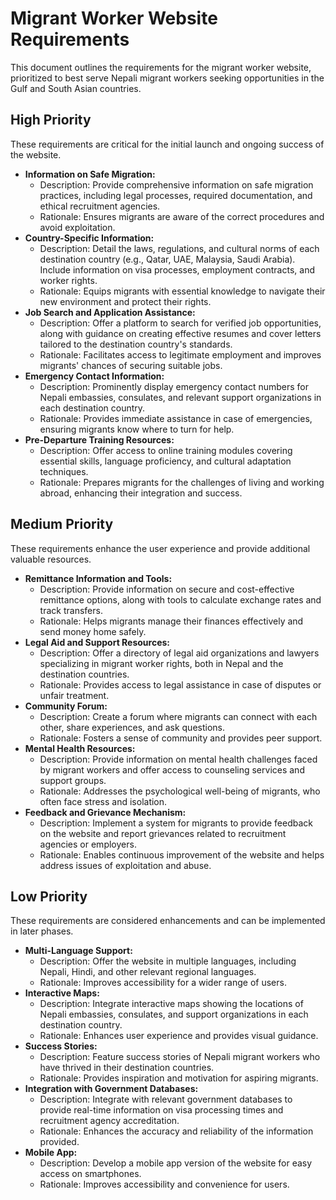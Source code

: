# Migrant Worker Website Requirements

This document outlines the requirements for the migrant worker website, prioritized to best serve Nepali migrant workers seeking opportunities in the Gulf and South Asian countries.

## High Priority

These requirements are critical for the initial launch and ongoing success of the website.

- **Information on Safe Migration:**
  - Description: Provide comprehensive information on safe migration practices, including legal processes, required documentation, and ethical recruitment agencies.
  - Rationale: Ensures migrants are aware of the correct procedures and avoid exploitation.
- **Country-Specific Information:**
  - Description: Detail the laws, regulations, and cultural norms of each destination country (e.g., Qatar, UAE, Malaysia, Saudi Arabia). Include information on visa processes, employment contracts, and worker rights.
  - Rationale: Equips migrants with essential knowledge to navigate their new environment and protect their rights.
- **Job Search and Application Assistance:**
  - Description: Offer a platform to search for verified job opportunities, along with guidance on creating effective resumes and cover letters tailored to the destination country's standards.
  - Rationale: Facilitates access to legitimate employment and improves migrants' chances of securing suitable jobs.
- **Emergency Contact Information:**
  - Description: Prominently display emergency contact numbers for Nepali embassies, consulates, and relevant support organizations in each destination country.
  - Rationale: Provides immediate assistance in case of emergencies, ensuring migrants know where to turn for help.
- **Pre-Departure Training Resources:**
  - Description: Offer access to online training modules covering essential skills, language proficiency, and cultural adaptation techniques.
  - Rationale: Prepares migrants for the challenges of living and working abroad, enhancing their integration and success.

## Medium Priority

These requirements enhance the user experience and provide additional valuable resources.

- **Remittance Information and Tools:**
  - Description: Provide information on secure and cost-effective remittance options, along with tools to calculate exchange rates and track transfers.
  - Rationale: Helps migrants manage their finances effectively and send money home safely.
- **Legal Aid and Support Resources:**
  - Description: Offer a directory of legal aid organizations and lawyers specializing in migrant worker rights, both in Nepal and the destination countries.
  - Rationale: Provides access to legal assistance in case of disputes or unfair treatment.
- **Community Forum:**
  - Description: Create a forum where migrants can connect with each other, share experiences, and ask questions.
  - Rationale: Fosters a sense of community and provides peer support.
- **Mental Health Resources:**
  - Description: Provide information on mental health challenges faced by migrant workers and offer access to counseling services and support groups.
  - Rationale: Addresses the psychological well-being of migrants, who often face stress and isolation.
- **Feedback and Grievance Mechanism:**
  - Description: Implement a system for migrants to provide feedback on the website and report grievances related to recruitment agencies or employers.
  - Rationale: Enables continuous improvement of the website and helps address issues of exploitation and abuse.

## Low Priority

These requirements are considered enhancements and can be implemented in later phases.

- **Multi-Language Support:**
  - Description: Offer the website in multiple languages, including Nepali, Hindi, and other relevant regional languages.
  - Rationale: Improves accessibility for a wider range of users.
- **Interactive Maps:**
  - Description: Integrate interactive maps showing the locations of Nepali embassies, consulates, and support organizations in each destination country.
  - Rationale: Enhances user experience and provides visual guidance.
- **Success Stories:**
  - Description: Feature success stories of Nepali migrant workers who have thrived in their destination countries.
  - Rationale: Provides inspiration and motivation for aspiring migrants.
- **Integration with Government Databases:**
  - Description: Integrate with relevant government databases to provide real-time information on visa processing times and recruitment agency accreditation.
  - Rationale: Enhances the accuracy and reliability of the information provided.
- **Mobile App:**
  - Description: Develop a mobile app version of the website for easy access on smartphones.
  - Rationale: Improves accessibility and convenience for users.
